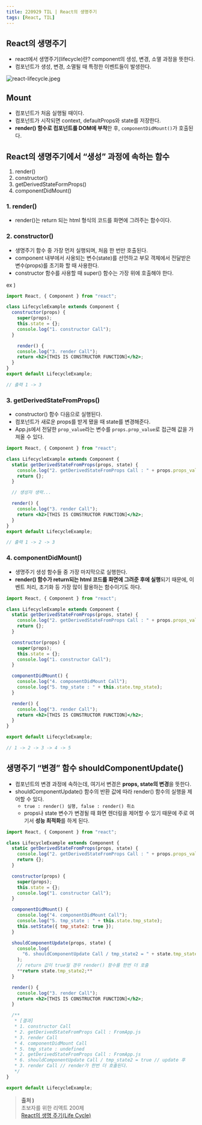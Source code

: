 ```yaml
---
title: 220929 TIL | React의 생명주기
tags: [React, TIL]
---
```


## React의 생명주기
- react에서 생명주기(lifecycle)란? component의 생성, 변경, 소멸 과정을 뜻한다.
- 컴포넌트가 생성, 변경, 소멸될 때 특정한 이벤트들이 발생한다.

![react-lifecycle.jpeg](../../images/react-lifecycle.jpeg)

## Mount
- 컴포넌트가 처음 실행될 때이다.
- 컴포넌트가 시작되면 context, defaultProps와 state를 저장한다.
- **render() 함수로 컴포넌트를 DOM에 부착**한 후, `componentDidMount()`가 호출된다.

## React의 생명주기에서 “생성” 과정에 속하는 함수

1. render()
2. constructor()
3. getDerivedStateFormProps()
4. componentDidMount()

### 1. render()

- render()는 return 되는 html 형식의 코드를 화면에 그려주는 함수이다.

### 2. constructor()

- 생명주기 함수 중 가장 먼저 실행되며, 처음 한 번만 호출된다.
- component 내부에서 사용되는 변수(state)를 선언하고 부모 객체에서 전달받은 변수(props)를 초기화 할 때 사용한다.
- constructor 함수를 사용할 때 super() 함수는 가장 위에 호출해야 한다.

ex ) 

```jsx
import React, { Component } from "react";

class LifecycleExample extends Component {
  constructor(props) {
    super(props);
    this.state = {};
    console.log("1. constructor Call");
  }

	render() {
    console.log("3. render Call");
    return <h2>[THIS IS CONSTRUCTOR FUNCTION]</h2>;
  }
}
export default LifecycleExample;

// 출력 1 -> 3
```

### 3. getDerivedStateFromProps()

- constructor() 함수 다음으로 실행된다.
- 컴포넌트가 새로운 props를 받게 됐을 때 state를 변경해준다.
- App.js에서 전달한 `prop_value`라는 변수를 `props.prop_value`로 접근해 값을 가져올 수 있다.

```jsx
import React, { Component } from "react";

class LifecycleExample extends Component {
  static getDerivedStateFromProps(props, state) {
    console.log("2. getDerivedStateFromProps Call : " + props.props_value);
    return {};
  }

  // 생성자 생략...

  render() {
    console.log("3. render Call");
    return <h2>[THIS IS CONSTRUCTOR FUNCTION]</h2>;
  }
}
export default LifecycleExample;

// 출력 1 -> 2 -> 3
```

### 4. componentDidMount()

- 생명주기 생성 함수들 중 가장 마지막으로 실행한다.
- **render() 함수가 return되는 html 코드를 화면에 그려준 후에 실행**되기 때문에, 이벤트 처리, 초기화 등 가장 많이 활용하는 함수이기도 하다.

```jsx
import React, { Component } from "react";

class LifecycleExample extends Component {
  static getDerivedStateFromProps(props, state) {
    console.log("2. getDerivedStateFromProps Call : " + props.props_value);
    return {};
  }

  constructor(props) {
    super(props);
    this.state = {};
    console.log("1. constructor Call");
  }

  componentDidMount() {
    console.log("4. componentDidMount Call");
    console.log("5. tmp_state : " + this.state.tmp_state);
  }

  render() {
    console.log("3. render Call");
    return <h2>[THIS IS CONSTRUCTOR FUNCTION]</h2>;
  }
}

export default LifecycleExample;

// 1 -> 2 -> 3 -> 4 -> 5
```

## 생명주기 “변경” 함수 shouldComponentUpdate()

- 컴포넌트의 변경 과정에 속하는데, 여기서 변경은 **props, state의 변경**을 뜻한다.
- shouldComponentUpdate() 함수의 반환 값에 따라 render() 함수의 실행을 제어할 수 있다.
    - `true : render() 실행, false : render() 취소`
    - props나 state 변수가 변경될 때 화면 렌더링을 제어할 수 있기 때문에 주로 여기서 **성능 최적화**를 하게 된다.

```jsx
import React, { Component } from "react";

class LifecycleExample extends Component {
  static getDerivedStateFromProps(props, state) {
    console.log("2. getDerivedStateFromProps Call : " + props.props_value);
    return {};
  }

  constructor(props) {
    super(props);
    this.state = {};
    console.log("1. constructor Call");
  }

  componentDidMount() {
    console.log("4. componentDidMount Call");
    console.log("5. tmp_state : " + this.state.tmp_state);
    this.setState({ tmp_state2: true });
  }

  shouldComponentUpdate(props, state) {
    console.log(
      "6. shouldComponentUpdate Call / tmp_state2 = " + state.tmp_state2
    );
    // return 값이 true일 경우 render() 함수를 한번 더 호출
    **return state.tmp_state2;**
  }

  render() {
    console.log("3. render Call");
    return <h2>[THIS IS CONSTRUCTOR FUNCTION]</h2>;
  }

  /**
   * [결과]
   * 1. constructor Call
   * 2. getDerivedStateFromProps Call : FromApp.js
   * 3. render Call
   * 4. componentDidMount Call
   * 5. tmp_state : undefined
   * 2. getDerivedStateFromProps Call : FromApp.js
   * 6. shouldComponentUpdate Call / tmp_state2 = true // update 후
   * 3. render Call // render가 한번 더 호출된다.
   */
}

export default LifecycleExample;
```

> **출처 )**  
초보자를 위한 리액트 200제  
[React의 생명 주기(Life Cycle)](https://www.zerocho.com/category/React/post/579b5ec26958781500ed9955)
>